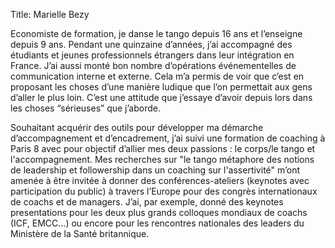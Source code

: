 Title: Marielle Bezy

Economiste de formation, je danse le tango depuis 16 ans et l’enseigne depuis 9 ans.
Pendant une quinzaine d’années, j’ai accompagné des étudiants et jeunes professionnels étrangers dans leur intégration en France.
J’ai aussi monté bon nombre d’opérations événementelles de communication interne et externe.
Cela m’a permis de voir que c’est en proposant les choses d’une manière ludique que l’on permettait aux gens d’aller le plus loin.
C’est une attitude que j’essaye d’avoir depuis lors dans les choses “sérieuses” que j’aborde.

Souhaitant acquérir des outils pour développer ma démarche d’accompagnement et d’encadrement, j’ai suivi une formation de coaching à Paris 8 avec pour objectif d’allier mes deux passions : le corps/le tango et l'accompagnement.
Mes recherches sur "le tango métaphore des notions de leadership et followership dans un coaching sur l'assertivité" m’ont amenée à être invitée à donner des conférences-ateliers (keynotes avec participation du public) à travers l’Europe pour des congrès internationaux de coachs et de managers.
J’ai, par exemple, donné des keynotes presentations pour les deux plus grands colloques mondiaux de coachs (ICF, EMCC...) ou encore pour les rencontres nationales des leaders du Ministère de la Santé britannique.
